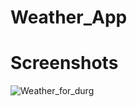 # Weather_App

# Screenshots

![Weather_for_durg](C:\Users\rishu\OneDrive\Desktop\Screenshot.png?raw=true "Optional Title")
